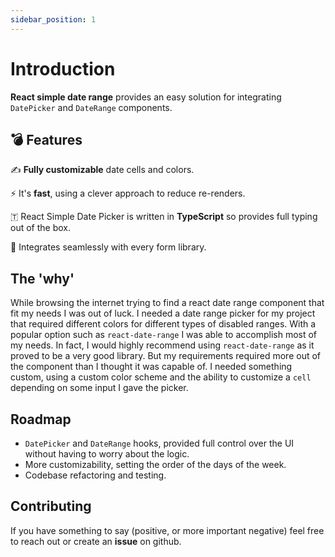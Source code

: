 ```yaml
---
sidebar_position: 1
---
```


# Introduction

**React simple date range** provides an easy solution for integrating `DatePicker` and `DateRange` components.

## 💣 Features

✍️ **Fully customizable** date cells and colors.

⚡️ It's **fast**, using a clever approach to reduce re-renders.

🇹 React Simple Date Picker is written in **TypeScript** so provides full typing out of the box.

📕 Integrates seamlessly with every form library.

## The 'why'

While browsing the internet trying to find a react date range component that fit my needs I was out of luck. I needed a date range picker for my project that required different colors for different types of disabled ranges. With a popular option such as `react-date-range` I was able to accomplish most of my needs. In fact, I would highly recommend using `react-date-range` as it proved to be a very good library. But my requirements required more out of the component than I thought it was capable of. I needed something custom, using a custom color scheme and the ability to customize a `cell` depending on some input I gave the picker.

## Roadmap

- `DatePicker` and `DateRange` hooks, provided full control over the UI without having to worry about the logic.
- More customizability, setting the order of the days of the week.
- Codebase refactoring and testing.

## Contributing

If you have something to say (positive, or more important negative) feel free to reach out or create an **issue** on github.

